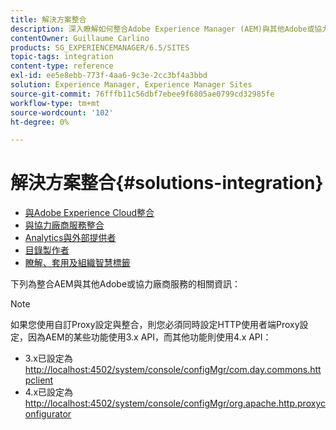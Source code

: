 ```yaml
---
title: 解決方案整合
description: 深入瞭解如何整合Adobe Experience Manager (AEM)與其他Adobe或協力廠商服務。
contentOwner: Guillaume Carlino
products: SG_EXPERIENCEMANAGER/6.5/SITES
topic-tags: integration
content-type: reference
exl-id: ee5e8ebb-773f-4aa6-9c3e-2cc3bf4a3bbd
solution: Experience Manager, Experience Manager Sites
source-git-commit: 76fffb11c56dbf7ebee9f6805ae0799cd32985fe
workflow-type: tm+mt
source-wordcount: '102'
ht-degree: 0%

---
```


# 解決方案整合{#solutions-integration}

* [與Adobe Experience Cloud整合](/help/sites-administering/marketing-cloud.md)
* [與協力廠商服務整合](/help/sites-administering/third-party-services.md)
* [Analytics與外部提供者](/help/sites-administering/external-providers.md)
* [目錄製作者](/help/sites-administering/catalog-producer.md)
* [瞭解、套用及組織智慧標籤](/help/assets/enhanced-smart-tags.md)

下列為整合AEM與其他Adobe或協力廠商服務的相關資訊：

>[!NOTE]
>
>如果您使用自訂Proxy設定與整合，則您必須同時設定HTTP使用者端Proxy設定，因為AEM的某些功能使用3.x API，而其他功能則使用4.x API：
>
>* 3.x已設定為 [http://localhost:4502/system/console/configMgr/com.day.commons.httpclient](http://localhost:4502/system/console/configMgr/com.day.commons.httpclient)
>* 4.x已設定為 [http://localhost:4502/system/console/configMgr/org.apache.http.proxyconfigurator](http://localhost:4502/system/console/configMgr/org.apache.http.proxyconfigurator)
>
